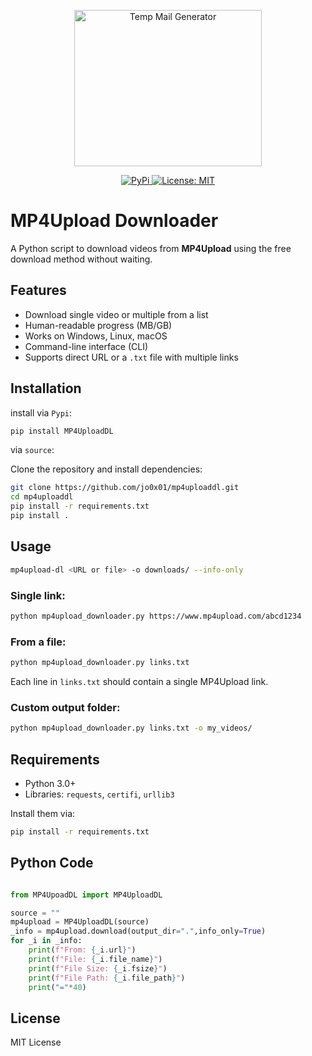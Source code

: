 <p align="center">
  <a href="https://github.com/Jo0X01/MP4UploadDL">
    <img src="https://raw.githubusercontent.com/Jo0X01/MP4UploadDL/refs/heads/main/MP4UploadDL/MP4UploadDL.ico" alt="Temp Mail Generator" width="300" height="250">
  </a>
</p>
<p align="center">
  <a href="https://pypi.org/project/MP4UploadDL/">
    <img src="https://img.shields.io/badge/-PyPi-blue.svg?logo=pypi&labelColor=555555&style=for-the-badge" alt="PyPi">
  </a>
  <a href="https://github.com/Jo0X01/MP4UploadDL">
    <img src="https://img.shields.io/badge/license-MIT-blue.svg?style=for-the-badge" alt="License: MIT">
  </a>
</p>



# MP4Upload Downloader

A Python script to download videos from **MP4Upload** using the free download method without waiting.

## Features
- Download single video or multiple from a list
- Human-readable progress (MB/GB)
- Works on Windows, Linux, macOS
- Command-line interface (CLI)
- Supports direct URL or a `.txt` file with multiple links

## Installation

install via `Pypi`:

```bash
pip install MP4UploadDL
```


via `source`:

Clone the repository and install dependencies:

```bash
git clone https://github.com/jo0x01/mp4uploaddl.git
cd mp4uploaddl
pip install -r requirements.txt
pip install .
```


## Usage

```bash
mp4upload-dl <URL or file> -o downloads/ --info-only
```

### Single link:
```bash
python mp4upload_downloader.py https://www.mp4upload.com/abcd1234
```

### From a file:
```bash
python mp4upload_downloader.py links.txt
```

Each line in `links.txt` should contain a single MP4Upload link.

### Custom output folder:
```bash
python mp4upload_downloader.py links.txt -o my_videos/
```

## Requirements
- Python 3.0+
- Libraries: `requests`, `certifi`, `urllib3`

Install them via:
```bash
pip install -r requirements.txt
```
## Python Code
```python

from MP4UpoadDL import MP4UploadDL

source = ""
mp4upload = MP4UploadDL(source)
_info = mp4upload.download(output_dir=".",info_only=True)
for _i in _info:
    print(f"From: {_i.url}")
    print(f"File: {_i.file_name}")
    print(f"File Size: {_i.fsize}")
    print(f"File Path: {_i.file_path}")
    print("="*40)

```
## License
MIT License
